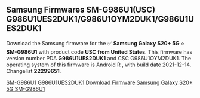 <h2>Samsung Firmwares SM-G986U1(USC) G986U1UES2DUK1/G986U1OYM2DUK1/G986U1UES2DUK1</h2>
Download the Samsung firmware for the ✅ <strong>Samsung Galaxy S20+ 5G </strong> ⭐ <strong>SM-G986U1</strong> with product code <strong>USC</strong> <strong> from United States</strong>. This firmware has version number PDA <strong>G986U1UES2DUK1</strong> and CSC G986U1OYM2DUK1. The operating system of this firmware is Android R , with build date 2021-12-14. Changelist <strong>22299651</strong>.


[SM-G986U1](https://samfirm.shop/samsung/model/SM-G986U1)
[G986U1UES2DUK1](https://samfirm.shop/samsung/pda/G986U1UES2DUK1)
[Download Firmware Samsung Galaxy S20+ 5G SM-G986U1](https://samfirm.shop/samsung/firmware/482339)
